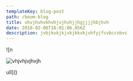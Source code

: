 ```yaml
---
templateKey: blog-post
path: /boom-blog
title: vhvjhvhvkhvhjvjhvhjjhgjjjjhbjhvh
date: 2018-02-06T16:01:06.856Z
description: jvbjkvkjkjvkjkkvkjvhfyjfcvbccnbvc
---
```

![n

![vhjvhjvjhvjh](/img/chemex.jpg)

ull]()
